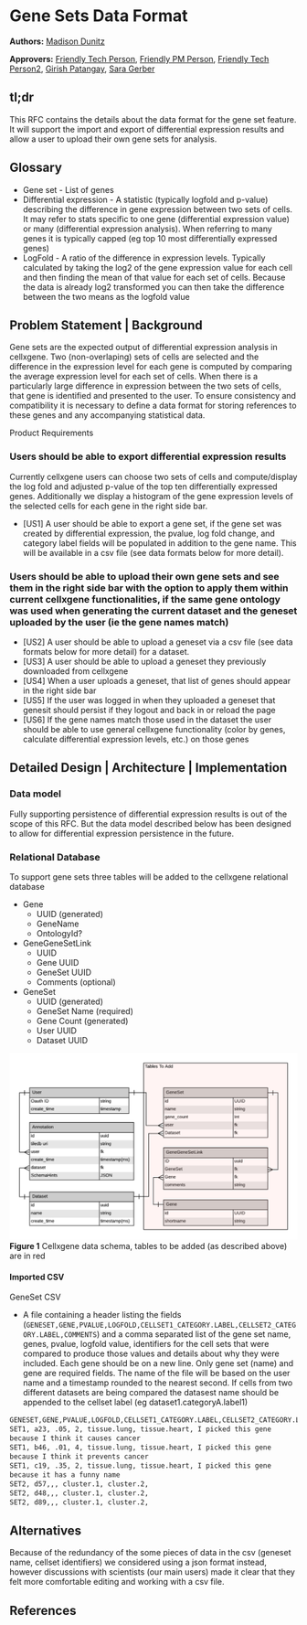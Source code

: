 # Gene Sets Data Format

**Authors:** [Madison Dunitz](mailto:madison.dunitz@chanzuckerberg.com)

**Approvers:** [Friendly Tech Person](mailto:arathi.mani@chanzuckerberg.com), [Friendly PM Person](mailto:schambers@chanzuckerberg.com), [Friendly Tech Person2](mailto:colin.megill@chanzuckerberg.com), [Girish Patangay](mailto:girish.patangay@chanzuckerberg.com), [Sara Gerber](mailto:sara.gerber@chanzuckerberg.com)

## tl;dr

This RFC contains the details about the data format for the gene set feature. It will support the import and export of differential
 expression results and allow a user to upload their own gene sets for analysis.
 
## Glossary
- Gene set - List of genes
- Differential expression - A statistic (typically logfold and p-value) describing the difference in gene expression between two sets of cells. It may refer to stats specific to one gene (differential expression value) or many (differential expression analysis). When referring to many genes it is typically capped (eg top 10 most differentially expressed genes)
- LogFold - A ratio of the difference in expression levels. Typically calculated by taking the log2 of the gene expression value for each cell and then finding the mean of that value for each set of cells. Because the data is already log2 transformed you can then take the difference between the two means as the logfold value
## Problem Statement | Background

Gene sets are the expected output of differential expression analysis in cellxgene. Two (non-overlaping) sets of cells
are selected and the difference in the expression level for each gene is computed by comparing the average
expression level for each set of cells. When there is a particularly large difference in expression between the two sets of
cells, that gene is identified and presented to the user. To ensure consistency and compatibility it is necessary to define a
data format for storing references to these genes and any accompanying statistical data.

Product Requirements
### Users should be able to export differential expression results
Currently cellxgene users can choose two sets of cells and compute/display the log fold and adjusted p-value of the top ten differentially expressed genes. Additionally we display a histogram of the gene expression levels of the selected cells for each gene in the right side bar.
- [US1] A user should be able to export a gene set, if the gene set was created by differential expression, the pvalue, log fold change, and category label fields will be populated in addition to the gene name. This will be available in a csv file (see data formats below for more detail).
### Users should be able to upload their own gene sets and see them in the right side bar with the option to apply them within current cellxgene functionalities, if the same gene ontology was used when generating the current dataset and the geneset uploaded by the user (ie the gene names match)
- [US2] A user should be able to upload a geneset via a csv file (see data formats below for more detail) for a dataset.
- [US3] A user should be able to upload a geneset they previously downloaded from cellxgene
- [US4] When a user uploads a geneset, that list of genes should appear in the right side bar
- [US5] If the user was logged in when they uploaded a geneset that genesit should persist if they logout and back in or reload the page
- [US6] If the gene names match those used in the dataset the user should be able to use general cellxgene functionality (color by genes, calculate differential expression levels, etc.) on those genes

## Detailed Design | Architecture | Implementation


### Data model

Fully supporting persistence of differential expression results is out of the scope of this RFC. But the data model described below has been designed to allow for differential expression persistence in the future.
### Relational Database
To support gene sets three tables will be added to the cellxgene relational database
- Gene
  - UUID (generated)
  - GeneName
  - OntologyId?
- GeneGeneSetLink
  - UUID
  - Gene UUID
  - GeneSet UUID
  - Comments (optional)
- GeneSet
  - UUID (generated)
  - GeneSet Name (required)
  - Gene Count (generated)
  - User UUID
  - Dataset UUID


![Cellxgene Data Schema](imgs/Cellxgene_rds_schema.png)
**Figure 1** Cellxgene data schema, tables to be added (as described above) are in red
#### Imported CSV
GeneSet CSV
- A file containing a header listing the fields (`GENESET,GENE,PVALUE,LOGFOLD,CELLSET1_CATEGORY.LABEL,CELLSET2_CATEGORY.LABEL,COMMENTS`)
 and a comma separated list of the gene set name, genes, pvalue, logfold value,
identifiers for the cell sets that were compared to produce those values and details about why they were included.
Each gene should be on a new line. Only gene set (name) and gene are required fields. The name of the file will be based on the
user name and a timestamp rounded to the nearest second. If cells from two different datasets are being compared the datasest name
should be appended to the cellset label (eg dataset1.categoryA.label1)
```
GENESET,GENE,PVALUE,LOGFOLD,CELLSET1_CATEGORY.LABEL,CELLSET2_CATEGORY.LABEL,COMMENTS
SET1, a23, .05, 2, tissue.lung, tissue.heart, I picked this gene because I think it causes cancer
SET1, b46, .01, 4, tissue.lung, tissue.heart, I picked this gene because I think it prevents cancer
SET1, c19, .35, 2, tissue.lung, tissue.heart, I picked this gene because it has a funny name
SET2, d57,,, cluster.1, cluster.2,
SET2, d48,,, cluster.1, cluster.2,
SET2, d89,,, cluster.1, cluster.2,
```

## Alternatives

Because of the redundancy of the some pieces of data in the csv (geneset name, cellset identifiers) we considered using a json format instead,
however discussions with scientists (our main users) made it clear that they felt more comfortable editing and working with a csv file.

## References
